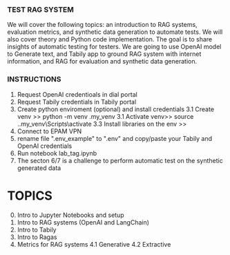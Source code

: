 ### TEST RAG SYSTEM
We will cover the following topics: an introduction to RAG systems, evaluation metrics, and synthetic data generation to automate tests. We will also cover theory and Python code implementation.
The goal is to share insights of automatic testing for testers.
We are going to use OpenAI model to Generate text, and Tabily app to ground RAG system with internet information, and RAG for evaluation and synthetic data generation.


### INSTRUCTIONS 
1. Request OpenAI credentioals in dial portal
2. Request Tabily credentials in Tabily portal
3. Create python enviroment (optional) and install credentials
    3.1 Create venv >> python -m venv .my_venv
    3.1 Activate venv>> source .\.my_venv\Scripts\activate
    3.3 Install libraries on the env >> 
4. Connect to EPAM VPN
5. rename file ".env_example" to ".env" and copy/paste your Tabily and OpenAI credentials
6. Run notebook lab_tag.ipynb
7. The secton 6/7 is a challenge to perform automatic test on the synthetic generated data


# TOPICS
0. Intro to Jupyter Notebooks and setup
1. Intro to RAG systems (OpenAI and LangChain)
2. Intro to Tabily
3. Intro to Ragas
4. Metrics for RAG systems
    4.1 Generative
    4.2 Extractive





